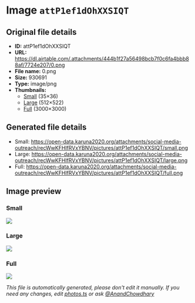# Image `attP1ef1dOhXXSIQT`

## Original file details

- **ID:** attP1ef1dOhXXSIQT
- **URL:** https://dl.airtable.com/.attachments/444b1f27a56498bcb7f0c6fa4bbb88af/7724e207/0.png
- **File name:** 0.png
- **Size:** 930691
- **Type:** image/png
- **Thumbnails:**
  - [Small](https://dl.airtable.com/.attachmentThumbnails/7560333173f679fd73a1a758ea5c35a4/76ef9578) (35×36)
  - [Large](https://dl.airtable.com/.attachmentThumbnails/e9ebc7669ceaa89e8538035eed448b83/09bc3eea) (512×522)
  - [Full](https://dl.airtable.com/.attachmentThumbnails/09eac01cc79b3cdcfaea45c0ef961086/aec7ee42) (3000×3000)

## Generated file details

- Small: https://open-data.karuna2020.org/attachments/social-media-outreach/recWwKFHlfRVxYBNV/pictures/attP1ef1dOhXXSIQT/small.png
- Large: https://open-data.karuna2020.org/attachments/social-media-outreach/recWwKFHlfRVxYBNV/pictures/attP1ef1dOhXXSIQT/large.png
- Full: https://open-data.karuna2020.org/attachments/social-media-outreach/recWwKFHlfRVxYBNV/pictures/attP1ef1dOhXXSIQT/full.png

## Image preview

### Small

![](https://open-data.karuna2020.org/attachments/social-media-outreach/recWwKFHlfRVxYBNV/pictures/attP1ef1dOhXXSIQT/small.png)

### Large

![](https://open-data.karuna2020.org/attachments/social-media-outreach/recWwKFHlfRVxYBNV/pictures/attP1ef1dOhXXSIQT/large.png)

### Full

![](https://open-data.karuna2020.org/attachments/social-media-outreach/recWwKFHlfRVxYBNV/pictures/attP1ef1dOhXXSIQT/full.png)

_This file is automatically generated, please don't edit it manually. If you need any changes, edit [photos.ts](/photos.ts) or ask [@AnandChowdhary](https://github.com/AnandChowdhary)_
